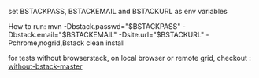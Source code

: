 set BSTACKPASS, BSTACKEMAIL and BSTACKURL as env variables

How to run:
mvn -Dbstack.passwd="$BSTACKPASS" -Dbstack.email="$BSTACKEMAIL" -Dsite.url="$BSTACKURL" -Pchrome,nogrid,Bstack clean install

for tests without browserstack, on local browser or remote grid, checkout : [without-bstack-master](bstackonboarding/tree/without-bstack-master)